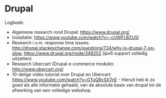 Drupal
============

Logboek:

* Algemene research rond Drupal: https://www.drupal.org/
* Installatie: https://www.youtube.com/watch?v=-cUWFLBZU5I
* Research i.v.m. response time issues: http://drupal.stackexchange.com/questions/724/why-is-drupal-7-so-slow, https://www.drupal.org/node/348202 (ipv6 support volledig uitzetten)
* Research Ubercart (Drupal e-commerce module): http://www.ubercart.org/
* 10-delige video tutorial over Drupal en Ubercart: https://www.youtube.com/watch?v=GTuQRcSX7nE - Hieruit heb ik zo goed als alle informatie gehaald, van de absolute basis van drupal tot de afwerking van een volledige webshop.
